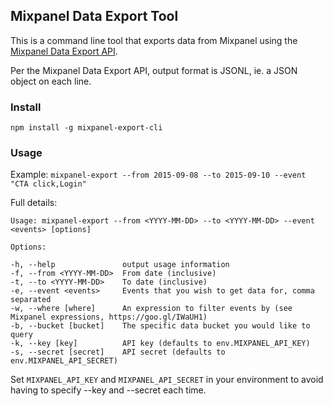 ## Mixpanel Data Export Tool

This is a command line tool that exports data from Mixpanel using the [Mixpanel Data Export API](https://mixpanel.com/docs/api-documentation/data-export-api).

Per the Mixpanel Data Export API, output format is JSONL, ie. a JSON object on each line.

### Install

`npm install -g mixpanel-export-cli`

### Usage

Example: `mixpanel-export --from 2015-09-08 --to 2015-09-10 --event "CTA click,Login"`

Full details:

    Usage: mixpanel-export --from <YYYY-MM-DD> --to <YYYY-MM-DD> --event <events> [options]

    Options:

    -h, --help               output usage information
    -f, --from <YYYY-MM-DD>  From date (inclusive)
    -t, --to <YYYY-MM-DD>    To date (inclusive)
    -e, --event <events>     Events that you wish to get data for, comma separated
    -w, --where [where]      An expression to filter events by (see Mixpanel expressions, https://goo.gl/IWaUH1)
    -b, --bucket [bucket]    The specific data bucket you would like to query
    -k, --key [key]          API key (defaults to env.MIXPANEL_API_KEY)
    -s, --secret [secret]    API secret (defaults to env.MIXPANEL_API_SECRET)

Set `MIXPANEL_API_KEY` and `MIXPANEL_API_SECRET` in your environment to avoid having to specify --key and --secret each time.
